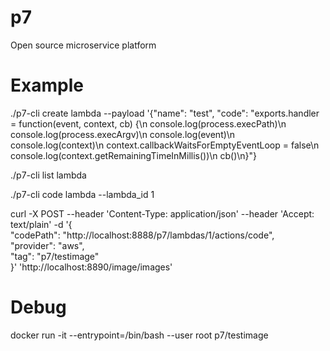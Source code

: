 # p7
Open source microservice platform

# Example
./p7-cli create lambda --payload '{"name": "test", "code": "exports.handler = function(event, context, cb) {\n  console.log(process.execPath)\n  console.log(process.execArgv)\n  console.log(event)\n  console.log(context)\n  context.callbackWaitsForEmptyEventLoop = false\n  console.log(context.getRemainingTimeInMillis())\n  cb()\n}"}

./p7-cli list lambda

./p7-cli code lambda --lambda_id 1

curl -X POST --header 'Content-Type: application/json' --header 'Accept: text/plain' -d '{ \
   "codePath": "http://localhost:8888/p7/lambdas/1/actions/code", \
   "provider": "aws", \
   "tag": "p7/testimage" \
 }' 'http://localhost:8890/image/images'

 # Debug
 docker run -it --entrypoint=/bin/bash --user root p7/testimage
